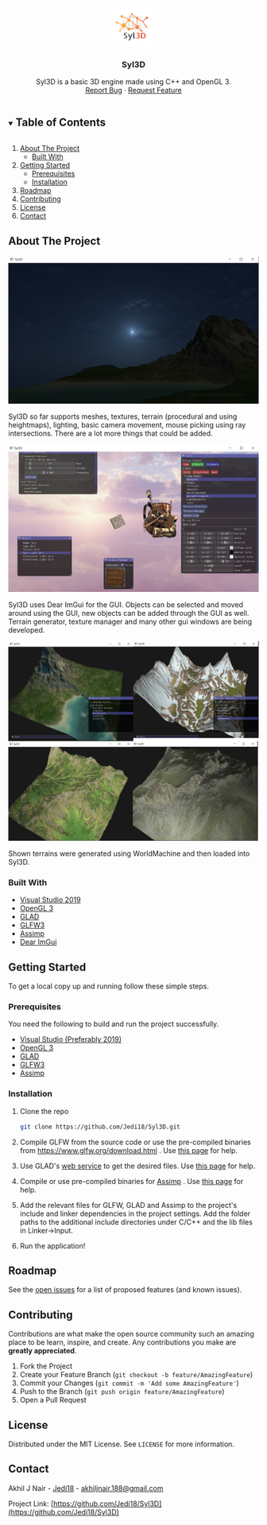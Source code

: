<!--
*** Thanks to the Best-README-Template for providing the intial template.
-->

<!-- PROJECT SHIELDS -->
<!--
*** I'm using markdown "reference style" links for readability.
*** Reference links are enclosed in brackets [ ] instead of parentheses ( ).
*** See the bottom of this document for the declaration of the reference variables
*** for contributors-url, forks-url, etc. This is an optional, concise syntax you may use.
*** https://www.markdownguide.org/basic-syntax/#reference-style-links
-->
<!-- [![Contributors][contributors-shield]][contributors-url]
[![Forks][forks-shield]][forks-url]
[![Stargazers][stars-shield]][stars-url]
[![Issues][issues-shield]][issues-url]
[![MIT License][license-shield]][license-url]
[![LinkedIn][linkedin-shield]][linkedin-url]
-->


<!-- PROJECT LOGO -->
<br />
<p align="center">
  <a href="https://github.com/Jedi18/Syl3D">
    <img src="img/syl3dlogo.png" alt="Logo" width="80" height="80">
  </a>

  <h3 align="center">Syl3D</h3>

  <p align="center">
    Syl3D is a basic 3D engine made using C++ and OpenGL 3.
    <br />
    <!-- <a href="https://github.com/github_username/repo_name"><strong>Explore the docs »</strong></a>
    <br /> 
    <br />
    <a href="https://github.com/github_username/repo_name">View Demo</a>
    · -->
    <a href="https://github.com/github_username/repo_name/issues">Report Bug</a>
    ·
    <a href="https://github.com/github_username/repo_name/issues">Request Feature</a>
  </p>
</p>



<!-- TABLE OF CONTENTS -->
<details open="open">
  <summary><h2 style="display: inline-block">Table of Contents</h2></summary>
  <ol>
    <li>
      <a href="#about-the-project">About The Project</a>
      <ul>
        <li><a href="#built-with">Built With</a></li>
      </ul>
    </li>
    <li>
      <a href="#getting-started">Getting Started</a>
      <ul>
        <li><a href="#prerequisites">Prerequisites</a></li>
        <li><a href="#installation">Installation</a></li>
      </ul>
    </li>
    <!-- <li><a href="#usage">Usage</a></li> -->
    <li><a href="#roadmap">Roadmap</a></li>
    <li><a href="#contributing">Contributing</a></li>
    <li><a href="#license">License</a></li>
    <li><a href="#contact">Contact</a></li>
    <!-- <li><a href="#acknowledgements">Acknowledgements</a></li> -->
  </ol>
</details>



<!-- ABOUT THE PROJECT -->
## About The Project

![Syl3D](img/syl3dsky1.png)

Syl3D so far supports meshes, textures, terrain (procedural and using heightmaps), lighting, basic camera movement, mouse picking using ray intersections. There are a lot more things that could be added.

![Syl3D](img/sylgui3.png)

Syl3D uses Dear ImGui for the GUI. Objects can be selected and moved around using the GUI, new objects can be added through the GUI as well. Terrain generator, texture manager and many other gui windows are being developed.

![Syl3D](img/terrains.jpg)

Shown terrains were generated using WorldMachine and then loaded into Syl3D.

### Built With

* [Visual Studio 2019](https://visualstudio.microsoft.com/vs/)
* [OpenGL 3](https://www.opengl.org/)
* [GLAD](https://glad.dav1d.de/)
* [GLFW3](https://www.glfw.org/)
* [Assimp](https://www.assimp.org/)
* [Dear ImGui](https://github.com/ocornut/imgui/)



<!-- GETTING STARTED -->
## Getting Started

To get a local copy up and running follow these simple steps.

### Prerequisites

You need the following to build and run the project successfully.
* [Visual Studio (Preferably 2019)](https://visualstudio.microsoft.com/downloads/)
* [OpenGL 3](https://www.opengl.org/)
* [GLAD](https://glad.dav1d.de/)
* [GLFW3](https://www.glfw.org/)
* [Assimp](https://www.assimp.org/)

### Installation

1. Clone the repo
   ```sh
   git clone https://github.com/Jedi18/Syl3D.git
   ```

2. Compile GLFW from the source code or use the pre-compiled binaries from https://www.glfw.org/download.html . Use [this page](https://learnopengl.com/Getting-started/Creating-a-window) for help.

3. Use GLAD's [web service](http://glad.dav1d.de/) to get the desired files. Use [this page](https://learnopengl.com/Getting-started/Creating-a-window) for help.

4. Compile or use pre-compiled binaries for [Assimp](http://assimp.org/index.php/downloads) . Use [this page](https://learnopengl.com/Model-Loading/Assimp) for help.

5. Add the relevant files for GLFW, GLAD and Assimp to the project's include and linker dependencies in the project settings. Add the folder paths to the additional include directories under C/C++ and the lib files in Linker->Input.

6. Run the application!

<!-- USAGE EXAMPLES
## Usage

Use this space to show useful examples of how a project can be used. Additional screenshots, code examples and demos work well in this space. You may also link to more resources.

_For more examples, please refer to the [Documentation](https://example.com)_

-->


<!-- ROADMAP -->
## Roadmap

See the [open issues](https://github.com/Jedi18/Syl3D/issues) for a list of proposed features (and known issues).



<!-- CONTRIBUTING -->
## Contributing

Contributions are what make the open source community such an amazing place to be learn, inspire, and create. Any contributions you make are **greatly appreciated**.

1. Fork the Project
2. Create your Feature Branch (`git checkout -b feature/AmazingFeature`)
3. Commit your Changes (`git commit -m 'Add some AmazingFeature'`)
4. Push to the Branch (`git push origin feature/AmazingFeature`)
5. Open a Pull Request



<!-- LICENSE -->
## License

Distributed under the MIT License. See `LICENSE` for more information.



<!-- CONTACT -->
## Contact

Akhil J Nair - [Jedi18](https://github.com/Jedi18) - akhiljnair.188@gmail.com

Project Link: [https://github.com/Jedi18/Syl3D](https://github.com/Jedi18/Syl3D)


<!-- ACKNOWLEDGEMENTS
## Acknowledgements

* []()
* []()
* []()

-->




<!-- MARKDOWN LINKS & IMAGES -->
<!-- https://www.markdownguide.org/basic-syntax/#reference-style-links -->
[contributors-shield]: https://img.shields.io/github/contributors/github_username/repo.svg?style=for-the-badge
[contributors-url]: https://github.com/github_username/repo/graphs/contributors
[forks-shield]: https://img.shields.io/github/forks/github_username/repo.svg?style=for-the-badge
[forks-url]: https://github.com/github_username/repo/network/members
[stars-shield]: https://img.shields.io/github/stars/github_username/repo.svg?style=for-the-badge
[stars-url]: https://github.com/github_username/repo/stargazers
[issues-shield]: https://img.shields.io/github/issues/github_username/repo.svg?style=for-the-badge
[issues-url]: https://github.com/github_username/repo/issues
[license-shield]: https://img.shields.io/github/license/github_username/repo.svg?style=for-the-badge
[license-url]: https://github.com/github_username/repo/blob/master/LICENSE.txt
[linkedin-shield]: https://img.shields.io/badge/-LinkedIn-black.svg?style=for-the-badge&logo=linkedin&colorB=555
[linkedin-url]: https://linkedin.com/in/github_username
